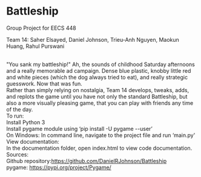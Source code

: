 # Battleship
Group Project for EECS 448

Team 14: Saher Elsayed, Daniel Johnson, Trieu-Anh Nguyen, Maokun Huang, Rahul Purswani
    
<br>"You sank my battleship!" Ah, the sounds of childhood Saturday afternoons and a really memorable ad campaign. Dense blue plastic, knobby little red and white pieces (which the dog always tried to eat), and really strategic guesswork. Now that was fun.
<br>Rather than simply relying on nostalgia, Team 14 develops, tweaks, adds, and replots the game until you have not only the standard Battleship, but also a more visually pleasing game, that you can play with friends any time of the day. 
<br>To run:
<br>Install Python 3
<br>Install pygame module using ‘pip install -U pygame --user’
<br>On Windows: In command line, navigate to the project file and run ‘main.py'
<br>View documentation:
<br>In the documentation folder, open index.html to view code documentation.
<br>Sources:
<br>Github repository:https://github.com/DanielRJohnson/Battleship
<br>pygame: https://pypi.org/project/Pygame/
